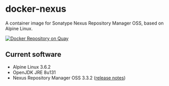 # docker-nexus
A container image for Sonatype Nexus Repository Manager OSS, based on Alpine Linux.

[![Docker Repository on Quay](https://quay.io/repository/travelaudience/docker-nexus/status "Docker Repository on Quay")](https://quay.io/repository/travelaudience/docker-nexus)

## Current software

* Alpine Linux 3.6.2
* OpenJDK JRE 8u131
* Nexus Repository Manager OSS 3.3.2 ([release notes](https://support.sonatype.com/hc/en-us/articles/115008777507-Nexus-Repository-Manager-3-3-2-Release-Notes))
